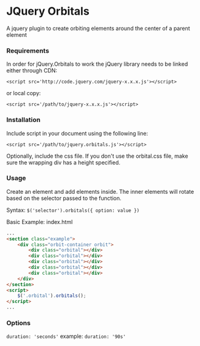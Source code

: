 # JQuery Orbitals
A jquery plugin to create orbiting elements around the center of a parent element

### Requirements
In order for jQuery.Orbitals to work the jQuery library needs to be linked either through CDN:

```
<script src='http://code.jquery.com/jquery-x.x.x.js'></script>
```

or local copy:

```
<script src='/path/to/jquery-x.x.x.js'></script>
```

### Installation
Include script in your document using the following line:

```
<script src='/path/to/jquery.orbitals.js'></script>
```
Optionally, include the css file. If you don't use the orbital.css file, make sure the wrapping div has a height  specified.

### Usage
Create an element and add elements inside. The inner elements will rotate based on the selector passed to the function.

Syntax: ` $('selector').orbitals({ option: value }) `

Basic Example:
index.html
```html
...
<section class="example">
    <div class="orbit-container orbit">
        <div class="orbital"></div>
        <div class="orbital"></div>
        <div class="orbital"></div>
        <div class="orbital"></div>
        <div class="orbital"></div>
    </div>
</section>
<script>
    $('.orbital').orbitals();
</script>
...
```

### Options
` duration: 'seconds' ` 
example: ` duration: '90s' `
